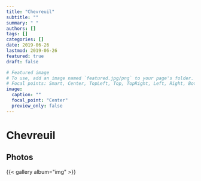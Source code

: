 ```yaml
---
title: "Chevreuil"
subtitle: ""
summary: " "
authors: []
tags: []
categories: []
date: 2019-06-26
lastmod: 2019-06-26
featured: true
draft: false

# Featured image
# To use, add an image named `featured.jpg/png` to your page's folder.
# Focal points: Smart, Center, TopLeft, Top, TopRight, Left, Right, BottomLeft, Bottom, BottomRight.
image:
  caption: ""
  focal_point: "Center"
  preview_only: false
---
```


# Chevreuil


## Photos

{{< gallery album="img" >}}
